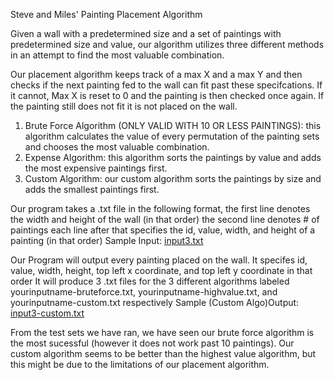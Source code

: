 Steve and Miles' Painting Placement Algorithm 

Given a wall with a predetermined size and a set of paintings with predetermined size and value, our algorithm utilizes three different methods in an attempt to find the most valuable combination.

Our placement algorithm keeps track of a max X and a max Y and then checks if the next painting fed to the wall can fit past these specifcations. If it cannot,  Max X is reset to 0 and the painting is then checked once again. If the painting still does not fit it is not placed on the wall.

1. Brute Force Algorithm (ONLY VALID WITH 10 OR LESS PAINTINGS): this algorithm calculates the value of every permutation of the painting sets and chooses the most valuable combination. 
2. Expense Algorithm: this algorithm sorts the paintings by value and adds the most expensive paintings first.
3. Custom Algorithm: our custom algorithm sorts the paintings by size and adds the smallest paintings first.

Our program takes a .txt file in the following format,
the first line denotes the width and height of the wall (in that order)
the second line denotes # of paintings 
each line after that specifies the id, value, width, and height of a painting (in that order)
Sample Input:
[input3.txt](https://github.com/smu-cs-3353/21f-pa01-thelads/files/7140246/input3.txt)

Our Program will output every painting placed on the wall. It specifes id, value, width, height, top left x coordinate, and top left y coordinate in that order
It will produce 3 .txt files for the 3 different algorithms labeled yourinputname-bruteforce.txt, yourinputname-highvalue.txt, and yourinputname-custom.txt respectively 
Sample (Custom Algo)Output:
[input3-custom.txt](https://github.com/smu-cs-3353/21f-pa01-thelads/files/7140245/input3-custom.txt)



From the test sets we have ran, we have seen our brute force algorithm is the most sucessful (however it does not work past 10 paintings).
Our custom algorithm seems to be better than the highest value algorithm, but this might be due to the limitations of our placement algorithm.
